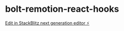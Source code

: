 # bolt-remotion-react-hooks

[Edit in StackBlitz next generation editor ⚡️](https://stackblitz.com/~/github.com/nathanclevenger/bolt-remotion-react-hooks)